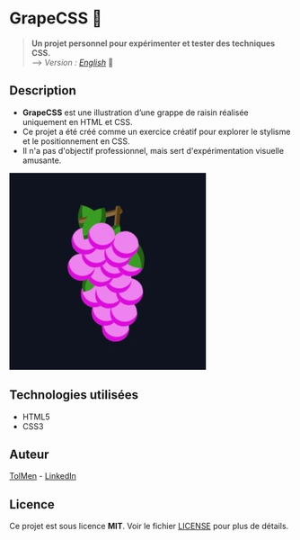 # GrapeCSS 🍇

> **Un projet personnel pour expérimenter et tester des techniques CSS.** <br>
> --> *Version : [English](README.md)* 📖

## Description

- **GrapeCSS** est une illustration d’une grappe de raisin réalisée uniquement en HTML et CSS.  
- Ce projet a été créé comme un exercice créatif pour explorer le stylisme et le positionnement en CSS.  
- Il n'a pas d'objectif professionnel, mais sert d'expérimentation visuelle amusante.

![Aperçu de GrapeCSS](screenshot.jpg) 

## Technologies utilisées

- HTML5  
- CSS3  

## Auteur

[TolMen](https://github.com/TolMen) - [LinkedIn](https://www.linkedin.com/in/jessyfrachisse/)

## Licence

Ce projet est sous licence **MIT**. Voir le fichier [LICENSE](LICENSE) pour plus de détails.
